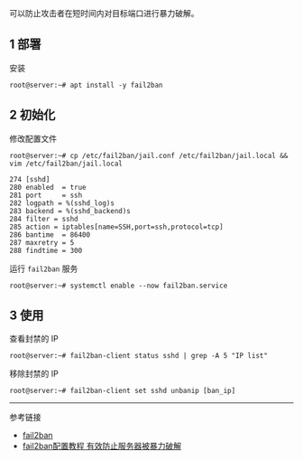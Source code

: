 可以防止攻击者在短时间内对目标端口进行暴力破解。

## 1 部署

安装

```shell
root@server:~# apt install -y fail2ban
```

## 2 初始化

修改配置文件

```shell
root@server:~# cp /etc/fail2ban/jail.conf /etc/fail2ban/jail.local && vim /etc/fail2ban/jail.local
```

```
274 [sshd]
280 enabled  = true
281 port     = ssh
282 logpath = %(sshd_log)s
283 backend = %(sshd_backend)s
284 filter = sshd
285 action = iptables[name=SSH,port=ssh,protocol=tcp] 
286 bantime  = 86400
287 maxretry = 5
288 findtime = 300
```

运行 `fail2ban` 服务

```shell
root@server:~# systemctl enable --now fail2ban.service
```

## 3 使用

查看封禁的 IP

```shell
root@server:~# fail2ban-client status sshd | grep -A 5 "IP list"
```

移除封禁的 IP

```shell
root@server:~# fail2ban-client set sshd unbanip [ban_ip]
```

---

参考链接

- [fail2ban](https://github.com/fail2ban/fail2ban)
- [fail2ban配置教程 有效防止服务器被暴力破解](https://www.wanpeng.life/1672.html)
